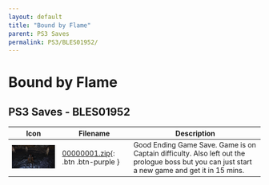 ```yaml
---
layout: default
title: "Bound by Flame"
parent: PS3 Saves
permalink: PS3/BLES01952/
---
```

# Bound by Flame

## PS3 Saves - BLES01952

| Icon | Filename | Description |
|------|----------|-------------|
| ![Bound by Flame](ICON0.PNG) | [00000001.zip](00000001.zip){: .btn .btn-purple } | Good Ending Game Save. Game is on Captain difficulty. Also left out the prologue boss but you can just start a new game and get it in 15 mins. |
